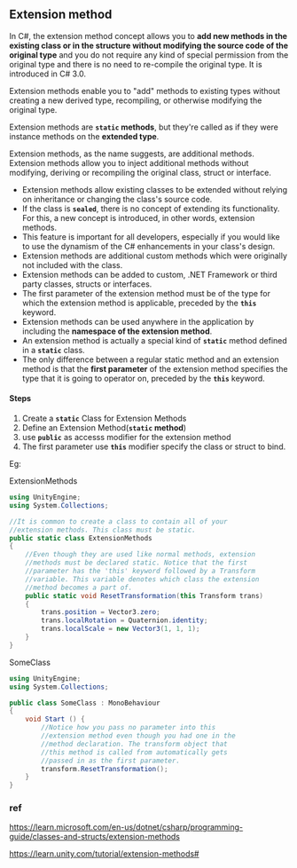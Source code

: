 ## Extension method

In C#, the extension method concept allows you to **add new methods in the existing class or in the structure without modifying the source code of the original type** and you do not require any kind of special permission from the original type and there is no need to re-compile the original type. It is introduced in C# 3.0.

Extension methods enable you to "add" methods to existing types without creating a new derived type, recompiling, or otherwise modifying the original type.


Extension methods are **`static` methods**, but they're called as if they were instance methods on the **extended type**.

Extension methods, as the name suggests, are additional methods. Extension methods allow you to inject additional methods without modifying, deriving or recompiling the original class, struct or interface.


-   Extension methods allow existing classes to be extended without relying on inheritance or changing the class's source code.
-   If the class is **`sealed`**, there is no concept of extending its functionality. For this, a new concept is introduced, in other words, extension methods.
-   This feature is important for all developers, especially if you would like to use the dynamism of the C# enhancements in your class's design.
-   Extension methods are additional custom methods which were originally not included with the class.
-   Extension methods can be added to custom, .NET Framework or third party classes, structs or interfaces.
-   The first parameter of the extension method must be of the type for which the extension method is applicable, preceded by the **`this`** keyword.
-   Extension methods can be used anywhere in the application by including the **namespace of the extension method**.
-   An extension method is actually a special kind of **`static`** method defined in a **`static`** class.
-   The only difference between a regular static method and an extension method is that the **first parameter** of the extension method specifies the type that it is going to operator on, preceded by the **`this`** keyword.


#### Steps
1. Create a **`static`** Class for Extension Methods
2. Define an Extension Method(**`static` method**)
3. use **`public`** as accesss modifier for the extension method
4. The first parameter use **`this`** modifier specify the class or struct to bind.



Eg:

ExtensionMethods


```cs
using UnityEngine;
using System.Collections;

//It is common to create a class to contain all of your
//extension methods. This class must be static.
public static class ExtensionMethods
{
    //Even though they are used like normal methods, extension
    //methods must be declared static. Notice that the first
    //parameter has the 'this' keyword followed by a Transform
    //variable. This variable denotes which class the extension
    //method becomes a part of.
    public static void ResetTransformation(this Transform trans)
    {
        trans.position = Vector3.zero;
        trans.localRotation = Quaternion.identity;
        trans.localScale = new Vector3(1, 1, 1);
    }
}
```

  

SomeClass

```cs
using UnityEngine;
using System.Collections;

public class SomeClass : MonoBehaviour 
{
    void Start () {
        //Notice how you pass no parameter into this
        //extension method even though you had one in the
        //method declaration. The transform object that
        //this method is called from automatically gets
        //passed in as the first parameter.
        transform.ResetTransformation();
    }
}
```


### ref 
https://learn.microsoft.com/en-us/dotnet/csharp/programming-guide/classes-and-structs/extension-methods

https://learn.unity.com/tutorial/extension-methods#

